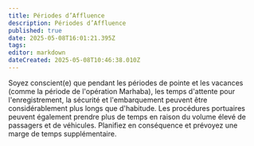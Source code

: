 ```yaml
---
title: Périodes d’Affluence
description: Périodes d’Affluence
published: true
date: 2025-05-08T16:01:21.395Z
tags: 
editor: markdown
dateCreated: 2025-05-08T10:46:38.010Z
---
```


 Soyez conscient\(e\) que pendant les périodes de pointe et les vacances \(comme la période de l'opération Marhaba\), les temps d'attente pour l'enregistrement, la sécurité et l'embarquement peuvent être considérablement plus longs que d'habitude. Les procédures portuaires peuvent également prendre plus de temps en raison du volume élevé de passagers et de véhicules. Planifiez en conséquence et prévoyez une marge de temps supplémentaire.
